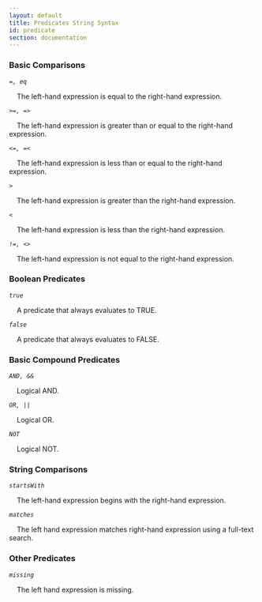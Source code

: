 ```yaml
---
layout: default
title: Predicates String Syntax
id: predicate
section: documentation
---
```


<div markdown="1" class="span12">


### Basic Comparisons

*`=, eq`*

&nbsp;&nbsp;&nbsp;&nbsp;The left-hand expression is equal to the right-hand expression.

*`>=, =>`*

&nbsp;&nbsp;&nbsp;&nbsp;The left-hand expression is greater than or equal to the right-hand expression.

*`<=, =<`*

&nbsp;&nbsp;&nbsp;&nbsp;The left-hand expression is less than or equal to the right-hand expression.

*`>`*

&nbsp;&nbsp;&nbsp;&nbsp;The left-hand expression is greater than the right-hand expression.

*`<`*

&nbsp;&nbsp;&nbsp;&nbsp;The left-hand expression is less than the right-hand expression.

*`!=, <>`*

&nbsp;&nbsp;&nbsp;&nbsp;The left-hand expression is not equal to the right-hand expression.

### Boolean Predicates

*`true`*

&nbsp;&nbsp;&nbsp;&nbsp;A predicate that always evaluates to TRUE.

*`false`*

&nbsp;&nbsp;&nbsp;&nbsp;A predicate that always evaluates to FALSE.

### Basic Compound Predicates

*`AND, &&`*

&nbsp;&nbsp;&nbsp;&nbsp;Logical AND.

*`OR, ||`*

&nbsp;&nbsp;&nbsp;&nbsp;Logical OR.

*`NOT`*

&nbsp;&nbsp;&nbsp;&nbsp;Logical NOT.

### String Comparisons

*`startsWith`*

&nbsp;&nbsp;&nbsp;&nbsp;The left-hand expression begins with the right-hand expression.

*`matches`*

&nbsp;&nbsp;&nbsp;&nbsp;The left hand expression matches right-hand expression using a full-text search.

### Other Predicates

*`missing`*

&nbsp;&nbsp;&nbsp;&nbsp;The left hand expression is missing.

</div>